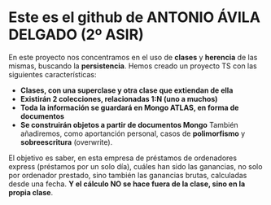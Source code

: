 # Este es el github de **ANTONIO ÁVILA DELGADO** (2º ASIR)
En este proyecto nos concentramos en el uso de **clases** y **herencia** de las mismas, buscando la **persistencia**.
Hemos creado un proyecto TS con las siguientes características:
* **Clases, con una superclase y otra clase que extiendan de ella**
* **Existirán 2 colecciones, relacionadas 1:N (uno a muchos)**
* **Toda la información se guardará en Mongo ATLAS, en forma de documentos**
* **Se construirán objetos a partir de documentos Mongo**
También añadiremos, como aportanción personal, casos de **polimorfismo** y **sobreescritura** (overwrite).

El objetivo es saber, en esta empresa de préstamos de ordenadores express (préstamos por un solo día), cuáles han sido las ganancias, no solo por ordenador prestado, sino también las ganancias brutas, calculadas desde una fecha. **Y el cálculo NO se hace fuera de la clase, sino en la propia clase**.